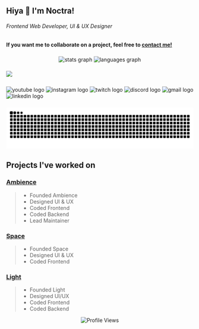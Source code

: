 <h2 align="left">Hiya 👋 I'm Noctra!</h2>
<h6>Frontend Web Developer, UI & UX Designer</h6>

#### If you want me to collaborate on a project, feel free to [contact me!](https://discord.com/users/1184924189044506684)

###

<div align="center">
  <img src="https://github-readme-stats.vercel.app/api?username=xnoctra&hide_title=false&hide_rank=false&show_icons=true&include_all_commits=true&count_private=true&disable_animations=false&theme=dracula&locale=en&hide_border=false" height="150" alt="stats graph"  />
  <img src="https://github-readme-stats.vercel.app/api/top-langs?username=xnoctra&locale=en&hide_title=false&layout=compact&card_width=320&langs_count=5&theme=dracula&hide_border=false" height="150" alt="languages graph"  />
</div>

###

<div align="left">
  <img src="https://skillicons.dev/icons?i=html,css,js,sass,tailwind,bootstrap,nodejs,npm,ruby,astro,vercel,netlify,cloudflare,vscode,github,figma,discord,sentry,arch,linux,md&perline=13" />
</div>

###

<div align="left">
  <img src="https://img.shields.io/static/v1?message=Youtube&logo=youtube&label=&color=FF0000&logoColor=white&labelColor=&style=for-the-badge" height="35" alt="youtube logo"  />
  <img src="https://img.shields.io/static/v1?message=Instagram&logo=instagram&label=&color=E4405F&logoColor=white&labelColor=&style=for-the-badge" height="35" alt="instagram logo"  />
  <img src="https://img.shields.io/static/v1?message=Twitch&logo=twitch&label=&color=9146FF&logoColor=white&labelColor=&style=for-the-badge" height="35" alt="twitch logo"  />
  <img src="https://img.shields.io/static/v1?message=Discord&logo=discord&label=&color=7289DA&logoColor=white&labelColor=&style=for-the-badge" height="35" alt="discord logo"  />
  <img src="https://img.shields.io/static/v1?message=Gmail&logo=gmail&label=&color=D14836&logoColor=white&labelColor=&style=for-the-badge" height="35" alt="gmail logo"  />
  <img src="https://img.shields.io/static/v1?message=LinkedIn&logo=linkedin&label=&color=0077B5&logoColor=white&labelColor=&style=for-the-badge" height="35" alt="linkedin logo"  />
</div>

###

<picture>
  <source media="(prefers-color-scheme: dark)" srcset="dist/github-snake-dark.svg" />
  <source media="(prefers-color-scheme: light)" srcset="dist/github-snake.svg" />
  <img alt="github-snake" src="dist/github-snake.svg" />
</picture>

<h2 align="left">Projects I've worked on</h2>

### [Ambience](https://github.com/xnoctra/Ambience)
> - Founded Ambience
> - Designed UI & UX
> - Coded Frontend
> - Coded Backend
> - Lead Maintainer

### [Space](https://github.com/NightProxy/Space)
> - Founded Space
> - Designed UI & UX
> - Coded Frontend

### [Light](https://github.com/LightUnblocker/Light)
> - Founded Light
> - Designed UI/UX
> - Coded Frontend
> - Coded Backend

<div align="center">
  <img
    src="https://komarev.com/ghpvc/?username=xnoctra5&color=979797&style=for-the-badge&label=Profile+Views"
    alt="Profile Views"
  />
</div>


###
